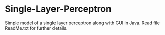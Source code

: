 # Single-Layer-Perceptron
Simple model of a single layer perceptron along with GUI in Java. Read file ReadMe.txt for further details.
